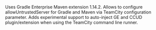 Uses Gradle Enterprise Maven extension 1.14.2.
Allows to configure allowUntrustedServer for Gradle and Maven via TeamCity configuration parameter.
Adds experimental support to auto-inject GE and CCUD plugin/extension when using the TeamCity command line runner.

